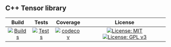 ## C++ Tensor library
|Build  | Tests | 	Coverage | License |
|:-: | :-: | :-: | :-: |
| [![Builds](https://github.com/cpp977/Multiped/workflows/Build/badge.svg)](https://github.com/cpp977/Multiped/actions)|[![Tests](https://github.com/cpp977/Multiped/workflows/Tests/badge.svg)](https://github.com/cpp977/Multiped/actions)|[![codecov](https://codecov.io/gh/cpp977/Multiped/branch/master/graph/badge.svg?token=MRQLD834VO)](https://codecov.io/gh/cpp977/Multiped)| [![License: MIT](https://img.shields.io/badge/License-MIT-yellow.svg)](https://opensource.org/licenses/MIT)[![License: GPL v3](https://img.shields.io/badge/License-GPLv3-blue.svg)](https://www.gnu.org/licenses/gpl-3.0)|





